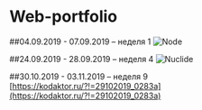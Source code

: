 # Web-portfolio
##04.09.2019 - 07.09.2019 – неделя 1
![Node](https://github.com/ShekhovtcovaE/web-portfolio/raw/master/images/node.png)

##24.09.2019 - 28.09.2019 – неделя 4
![Nuclide](https://github.com/ShekhovtcovaE/web-portfolio/raw/master/images/nuclide.png)

##30.10.2019 - 03.11.2019 – неделя 9
[https://kodaktor.ru/?!=29102019_0283a](https://kodaktor.ru/?!=29102019_0283a)
